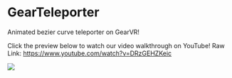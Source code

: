 # GearTeleporter
Animated bezier curve teleporter on GearVR!

 Click the preview below to watch our video walkthrough on YouTube! Raw Link: https://www.youtube.com/watch?v=DRzGEHZKeic

<p>
<a href=https://www.youtube.com/watch?v=DRzGEHZKeic target="_blank"><img align="center" src="tele.gif"></a>
</p>
